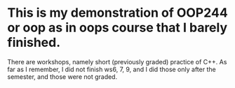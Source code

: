 # This is my demonstration of OOP244 or oop as in oops course that I barely finished.
There are workshops, namely short (previously graded) practice of C++. As far as I remember, I did not finish ws6, 7, 9, and I did those only after the semester, and those were not graded.
